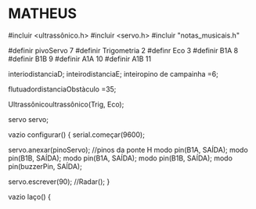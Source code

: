 # MATHEUS
#incluir <ultrassônico.h>
#incluir <servo.h>
#incluir "notas_musicais.h"

#definir pivoServo 7
#definir Trigometria 2
#definr Eco 3
#definir B1A 8
#definir B1B 9
#definir A1A 10 
#definir A1B 11

interiodistanciaD;
inteirodistanciaE;
inteiropino de campainha =6;

flutuadordistanciaObstàculo =35;

Ultrassônicoultrassônico(Trig, Eco);

servo servo;

vazio configurar() {
 serial.começar(9600);

 servo.anexar(pinoServo);
 //pinos da ponte H
 modo pin(B1A, SAÍDA);
 modo pin(B1B, SAÍDA);
 modo pin(B1A, SAÍDA);
 modo pin(B1B, SAÍDA);
 modo pin(buzzerPin, SAÍDA);

 servo.escrever(90);
 //Radar();
 }

 vazio laço() {

  
 
